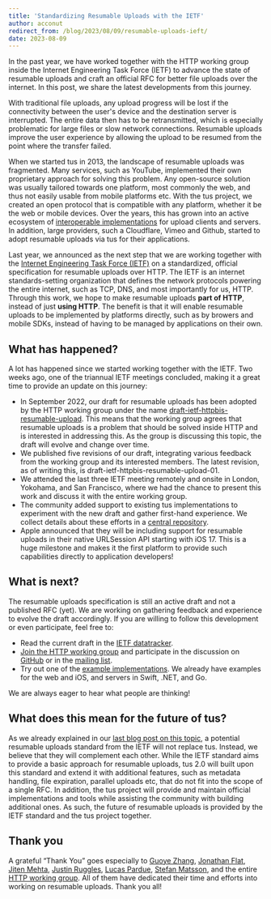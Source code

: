 ```yaml
---
title: 'Standardizing Resumable Uploads with the IETF'
author: acconut
redirect_from: /blog/2023/08/09/resumable-uploads-ieft/
date: 2023-08-09
---
```


In the past year, we have worked together with the HTTP working group inside the Internet Engineering Task Force (IETF) to advance the state of resumable uploads and craft an official RFC for better file uploads over the internet. In this post, we share the latest developments from this journey.

With traditional file uploads, any upload progress will be lost if the connectivity between the user's device and the destination server is interrupted. The entire data then has to be retransmitted, which is especially problematic for large files or slow network connections. Resumable uploads improve the user experience by allowing the upload to be resumed from the point where the transfer failed.

When we started tus in 2013, the landscape of resumable uploads was fragmented. Many services, such as YouTube, implemented their own proprietary approach for solving this problem. Any open-source solution was usually tailored towards one platform, most commonly the web, and thus not easily usable from mobile platforms etc. With the tus project, we created an open protocol that is compatible with any platform, whether it be the web or mobile devices. Over the years, this has grown into an active ecosystem of [interoperable implementations](https://tus.io/implementations) for upload clients and servers. In addition, large providers, such a Cloudflare, Vimeo and Github, started to adopt resumable uploads via tus for their applications.

Last year, we announced as the next step that we are working together with the [Internet Engineering Task Force (IETF)](https://www.ietf.org/) on a standardized, official specification for resumable uploads over HTTP. The IETF is an internet standards-setting organization that defines the network protocols powering the entire internet, such as TCP, DNS, and most importantly for us, HTTP. Through this work, we hope to make resumable uploads **part of HTTP**, instead of just **using HTTP**. The benefit is that it will enable resumable uploads to be implemented by platforms directly, such as by browers and mobile SDKs, instead of having to be managed by applications on their own.

## What has happened?

A lot has happened since we started working together with the IETF. Two weeks ago, one of the triannual IETF meetings concluded, making it a great time to provide an update on this journey:

- In September 2022, our draft for resumable uploads has been adopted by the HTTP working group under the name [draft-ietf-httpbis-resumable-upload](https://datatracker.ietf.org/doc/draft-ietf-httpbis-resumable-upload/). This means that the working group agrees that resumable uploads is a problem that should be solved inside HTTP and is interested in addressing this. As the group is discussing this topic, the draft will evolve and change over time.
- We published five revisions of our draft, integrating various feedback from the working group and its interested members. The latest revision, as of writing this, is draft-ietf-httpbis-resumable-upload-01.
- We attended the last three IETF meeting remotely and onsite in London, Yokohama, and San Francisco, where we had the chance to present this work and discuss it with the entire working group.
- The community added support to existing tus implementations to experiment with the new draft and gather first-hand experience. We collect details about these efforts in a [central repository](https://github.com/tus/draft-example/).
- Apple announced that they will be including support for resumable uploads in their native URLSession API starting with iOS 17. This is a huge milestone and makes it the first platform to provide such capabilities directly to application developers!

## What is next?

The resumable uploads specification is still an active draft and not a published RFC (yet). We are working on gathering feedback and experience to evolve the draft accordingly. If you are willing to follow this development or even participate, feel free to:

- Read the current draft in the [IETF datatracker](https://datatracker.ietf.org/doc/draft-ietf-httpbis-resumable-upload/).
- [Join the HTTP working group](https://httpwg.org/about/) and participate in the discussion on [GitHub](https://github.com/httpwg/http-extensions/labels/resumable-upload) or in the [mailing list](https://lists.w3.org/Archives/Public/ietf-http-wg/).
- Try out one of the [example implementations](https://github.com/tus/draft-example/). We already have examples for the web and iOS, and servers in Swift, .NET, and Go.

We are always eager to hear what people are thinking!

## What does this mean for the future of tus?

As we already explained in our [last blog post on this topic](/blog/2022/02/24/tus-v2), a potential resumable uploads standard from the IETF will not replace tus. Instead, we believe that they will complement each other. While the IETF standard aims to provide a basic approach for resumable uploads, tus 2.0 will built upon this standard and extend it with additional features, such as metadata handling, file expiration, parallel uploads etc, that do not fit into the scope of a single RFC. In addition, the tus project will provide and maintain official implementations and tools while assisting the community with building additional ones. As such, the future of resumable uploads is provided by the IETF standard and the tus project together.

## Thank you

A grateful “Thank You” goes especially to [Guoye Zhang](https://github.com/guoye-zhang), [Jonathan Flat](https://github.com/jrflat), [Jiten Mehta](https://github.com/jitenmehta), [Justin Ruggles](https://github.com/justinruggles), [Lucas Pardue](https://github.com/LPardue), [Stefan Matsson](https://github.com/smatsson), and the entire [HTTP working group](https://httpwg.org/). All of them have dedicated their time and efforts into working on resumable uploads. Thank you all!
